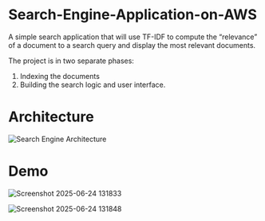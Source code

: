 # Search-Engine-Application-on-AWS

A simple search application that will use TF-IDF to compute the “relevance” of a document 
to a search query and display the most relevant documents. 

The project is in two separate phases: 
1. Indexing the documents
2. Building the search logic and user interface. 

# Architecture
![Search Engine Architecture](https://github.com/user-attachments/assets/757288ac-aad8-491d-b052-a0ba2b4b9cf7)


# Demo

![Screenshot 2025-06-24 131833](https://github.com/user-attachments/assets/9ad4cf22-371e-4e70-aa42-35d06daea79e)

![Screenshot 2025-06-24 131848](https://github.com/user-attachments/assets/17bec342-a45f-450b-b98d-d58cd05bf5f8)
